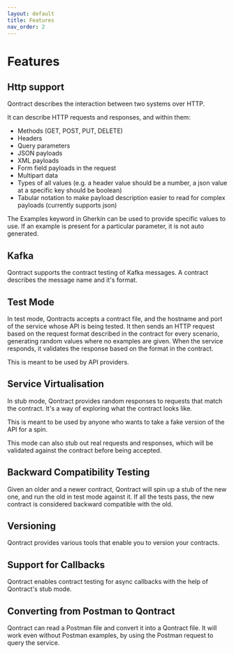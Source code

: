 ```yaml
---
layout: default
title: Features
nav_order: 2
---
```

# Features

## Http support

Qontract describes the interaction between two systems over HTTP.

It can describe HTTP requests and responses, and within them:
* Methods (GET, POST, PUT, DELETE)
* Headers
* Query parameters
* JSON payloads
* XML payloads
* Form field payloads in the request
* Multipart data
* Types of all values (e.g. a header value should be a number, a json value at a specific key should be boolean)
* Tabular notation to make payload description easier to read for complex payloads (currently supports json)

The Examples keyword in Gherkin can be used to provide specific values to use. If an example is present for a particular parameter, it is not auto generated.

## Kafka

Qontract supports the contract testing of Kafka messages. A contract describes the message name and it's format.

## Test Mode

In test mode, Qontracts accepts a contract file, and the hostname and port of the service whose API is being tested. It then sends an HTTP request based on the request format described in the contract for every scenario, generating random values where no examples are given. When the service responds, it validates the response based on the format in the contract.

This is meant to be used by API providers.

## Service Virtualisation

In stub mode, Qontract provides random responses to requests that match the contract. It's a way of exploring what the contract looks like.

This is meant to be used by anyone who wants to take a fake version of the API for a spin.

This mode can also stub out real requests and responses, which will be validated against the contract before being accepted.

## Backward Compatibility Testing

Given an older and a newer contract, Qontract will spin up a stub of the new one, and run the old in test mode against it. If all the tests pass, the new contract is considered backward compatible with the old.

## Versioning

Qontract provides various tools that enable you to version your contracts.

## Support for Callbacks

Qontract enables contract testing for async callbacks with the help of Qontract's stub mode.

## Converting from Postman to Qontract

Qontract can read a Postman file and convert it into a Qontract file. It will work even without Postman examples, by using the Postman request to query the service.
